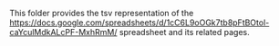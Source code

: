 This folder provides the tsv representation of the https://docs.google.com/spreadsheets/d/1cC6L9oOGk7tb8pFtBOtol-caYculMdkALcPF-MxhRmM/ spreadsheet and its related pages.